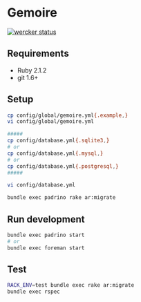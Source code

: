 # Gemoire

[![wercker status](https://app.wercker.com/status/77a69cca299dd5e4b69c2c972beadcda/m "wercker status")](https://app.wercker.com/project/bykey/77a69cca299dd5e4b69c2c972beadcda)

## Requirements
* Ruby 2.1.2
* git 1.6+

## Setup
```bash
cp config/global/gemoire.yml{.example,}
vi config/global/gemoire.yml

#####
cp config/database.yml{.sqlite3,}
# or
cp config/database.yml{.mysql,}
# or
cp config/database.yml{.postgresql,}
#####

vi config/database.yml

bundle exec padrino rake ar:migrate
```

## Run development
```bash
bundle exec padrino start
# or
bundle exec foreman start
```

## Test
```bash
RACK_ENV=test bundle exec rake ar:migrate
bundle exec rspec
```
